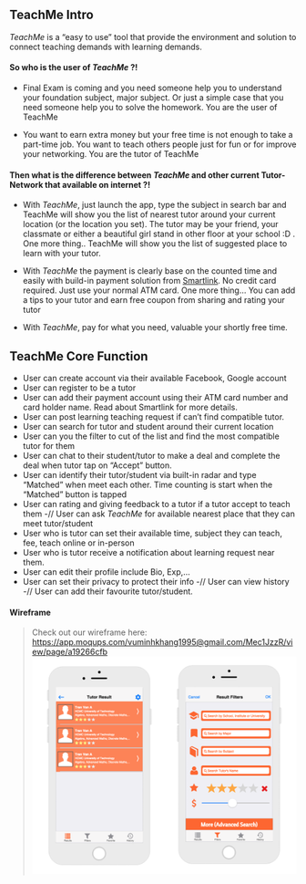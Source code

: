 ## TeachMe Intro


*TeachMe* is a “easy to use” tool that provide the environment and solution to connect teaching demands with learning demands. 


#### So who is the user of *TeachMe* ?! 

- Final Exam is coming and you need someone help you to understand your foundation subject, major subject. Or just a simple case that you need someone help you to solve the homework. You are the user of TeachMe 

- You want to earn extra money but your free time is not enough to take a part-time job. You want to teach others people just for fun or for improve your networking. You are the tutor of TeachMe 


#### Then what is the difference between *TeachMe* and other current Tutor-Network that available on internet ?!

- With *TeachMe*, just launch the app, type the subject in search bar and TeachMe will show you the list of nearest tutor around your current location (or the location you set). The tutor may be your friend, your classmate or either a beautiful girl stand in other floor at your school :D . One more thing.. TeachMe will show you the list of suggested place  to learn with your tutor.

- With *TeachMe* the payment is clearly base on the counted time and easily with build-in payment solution from [Smartlink](http://smartlink.com.vn/Home/Product_Service_Details.aspx?catid=82&id=62). No credit card required. Just use your normal ATM card. One more thing… You can add a tips to your tutor and earn free coupon from sharing and rating your tutor 

- With *TeachMe*, pay for what you need, valuable your shortly free time.

## TeachMe Core Function 


- User can create account via their available Facebook, Google account 
- User can register to be a tutor 
- User can add their payment account using their ATM card number and card holder name. Read about Smartlink for more details. 
- User can post learning teaching request if can’t find compatible tutor.
- User can search for tutor and student around their current location 
- User can you the filter to cut of the list and find the most compatible tutor for them 
- User can chat to their student/tutor to make a deal and  complete the deal when tutor tap on “Accept” button.
- User can identify their tutor/student via built-in radar and type “Matched” when meet each other. Time counting is start when the “Matched” button is tapped
- User can rating and giving feedback to a tutor if a tutor accept to teach them 
-// User can ask *TeachMe* for available nearest place that they can meet tutor/student 
- User who is tutor can set their available time, subject they can teach, fee, teach online or in-person 
- User who is tutor receive a notification about learning request near them. 
- User can edit their profile include Bio, Exp,… 
- User can set their privacy to protect their info 
-// User can view history 
-// User can add their favourite tutor/student.

#### Wireframe
> Check out our wireframe here: https://app.moqups.com/vuminhkhang1995@gmail.com/Mec1JzzR/view/page/a19266cfb
![Wireframe Image](images/wireframe.png)



 
